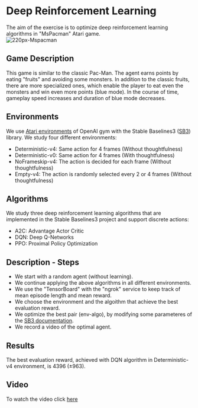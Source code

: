 # Deep Reinforcement Learning
The aim of the exercise is to optimize deep reinforcement learning algorithms in "MsPacman" Atari game.<br>
![220px-Mspacman](https://user-images.githubusercontent.com/50949470/111311155-8ae54700-8666-11eb-82b0-22a60935f21d.png)

## Game Description
This game is similar to the classic Pac-Man. The agent earns points by eating "fruits" and avoiding some monsters. 
In addition to the classic fruits, there are more specialized ones, which enable the player to eat even the monsters and win even more points (blue mode).
Ιn the course of time, gameplay speed increases and duration of blue mode decreases.

## Environments
We use [Atari environments](https://gym.openai.com/envs/#atari) of OpenAI gym with the Stable Baselines3 ([SB3](https://github.com/DLR-RM/stable-baselines3)) library.
We study four different environments:
* Deterministic-v4: Same action for 4 frames (Without thoughtfulness)
* Deterministic-v0: Same action for 4 frames (With thoughtfulness)
* NoFrameskip-v4: The action is decided for each frame (Without thoughtfulness)
* Empty-v4: The action is randomly selected every 2 or 4 frames (Without thoughtfulness)

## Algorithms
We study three deep reinforcement learning algorithms that are implemented in the Stable Baselines3 project and support discrete actions:
* A2C: Advantage Actor Critic
* DQN: Deep Q-Networks
* PPO: Proximal Policy Optimization

## Description - Steps
* We start with a random agent (without learning).
* We continue applying the above algorithms in all different environments.
* We use the "TensorBoard" with the "ngrok" service to keep track of mean episode length and mean reward.
* We choose the environment and the algoithm that achieve the best evaluation reward.
* We optimize the best pair (env-algo), by modifying some parameteres of the [SB3 documentation](https://stable-baselines3.readthedocs.io/en/master/modules/dqn.html).
* We record a video of the optimal agent.

## Results
The best evaluation reward, achieved with DQN algorithm in Deterministic-v4 environment, is 4396 (±963).

## Video
To watch the video click [here](Lab4/MsPacman_DQN.mp4)
